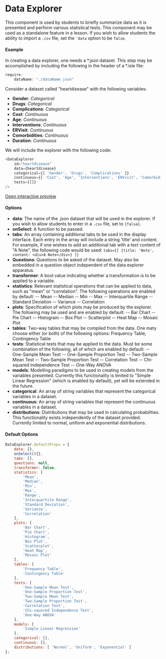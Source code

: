 # Data Explorer

This component is used by students to briefly summarize data as it is presented and perform various statistical tests. This component may be used as a standalone feature in a lesson. If you wish to allow students the ability to import a `.csv` file, set the `'data` option to be `false`.

#### Example

In creating a data explorer, one needs a *.json dataset. This step may be accomplished by including the following in the header of a *.isle file:

```js
require:
	dataName: "./dataName.json"
```

Consider a dataset called "heartdisease" with the following variables:
* __Gender__: _Categorical_
* __Drugs__: _Categorical_
* __Complications__: _Categorical_
* __Cost__: _Continuous_
* __Age__: _Continuous_
* __Interventions__: _Continuous_
* __ERVisit__: _Continuous_
* __Comorbidities__: _Continuous_
* __Duration__: _Continuous_

We will include the explorer with the following code:

```js
<DataExplorer 
	id="heartdisease"
	data={heartdisease} 
	categorical={[ 'Gender', 'Drugs', 'Complications' ]}
	continuous={[ 'Cost', 'Age', 'Interventions', 'ERVisit', 'Comorbidities', 'Duration' ]}
	tests={[]}
/>
```

[Open interactive preview](https://isle.heinz.cmu.edu/components/data-explorer/)

#### Options

* __data__: The name of the .json dataset that will be used in the explorer. If you wish to allow students to enter in a `.csv` file, set to `{false}`.
* __onSelect__: A function to be passed.
* __tabs__: An array containing additional tabs to be used in the display interface. Each entry in the array will include a string 'title' and content. For example, if one wishes to add an additional tab with a text content of "A Note", the following code would be used: ```tabs={[ {title: 'Note', content: <div>A Note</div>} ]}```
* __Questions__: Questions to be asked of the dataset. May also be embedded in a question object independent of the data explorer apparatus.
* __transformer__: A bool value indicating whether a transformation is to be applied to a variable.
* __statistics__: Relevant statistical operations that can be applied to data, such as "mean" or "correlation". The following operations are enabled by default:
-- Mean
-- Median
-- Min
-- Max
-- Interquartile Range
-- Standard Deviation
-- Variance
-- Correlation
* __plots__: Specification of which plots may be produced by the explorer. The following may be used and are enabled by default:
-- Bar Chart
-- Pie Chart
-- Histogram
-- Box Plot
-- Scatterplot
-- Heat Map
-- Mosaic Plot
* __tables__: Two-way tables that may be compiled from the data. One maty choose either (or both) of the following options: Frequency Table, Contingency Table
* __tests__: Statistical tests that may be applied to the data. Must be some combination of the following, all of which are enabled by default:
-- One-Sample Mean Test
-- One-Sample Proportion Test
-- Two-Sample Mean Test
-- Two-Sample Proportion Test
-- Correlation Test
-- Chi-squared Independence Test
-- One-Way ANOVA
* __models__: Modelling paradigms to be used in creating models from the variables presented. Currently this functionality is limited to "Simple Linear Regression" (which is enabled by default), yet will be extended in the future.
* __categorical__: An array of string variables that represent the categorical variables in a dataset.
* __continuous__: An array of string variables that represent the continuous variables in a dataset.
* __distributions__: Distributions that may be used in calculating probabilities. This functionality exists independently of the dataset provided. Currently limited to normal, uniform and exponential distributions.

#### Default Options

``` js
DataExplorer.defaultProps = {
	data: {},
	onSelect(){},
	tabs: [],
	questions: null,
	transformer: false,
	statistics: [
		'Mean',
		'Median',
		'Min',
		'Max',
		'Range',
		'Interquartile Range',
		'Standard Deviation',
		'Variance',
		'Correlation'
	],
	plots: [
		'Bar Chart',
		'Pie Chart',
		'Histogram',
		'Box Plot',
		'Scatterplot',
		'Heat Map',
		'Mosaic Plot'
	],
	tables: [
		'Frequency Table',
		'Contingency Table'
	],
	tests: [
		'One-Sample Mean Test',
		'One-Sample Proportion Test',
		'Two-Sample Mean Test',
		'Two-Sample Proportion Test',
		'Correlation Test',
		'Chi-squared Independence Test',
		'One-Way ANOVA'
	],
	models: [
		'Simple Linear Regression'
	],
	categorical: [],
	continuous: [],
	distributions: [ 'Normal', 'Uniform', 'Exponential' ]
};
```
